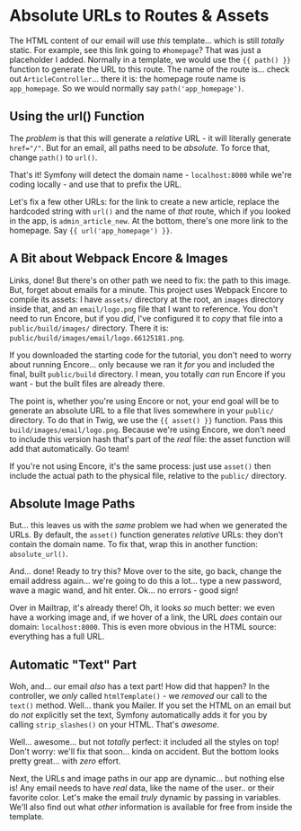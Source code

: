 # Absolute URLs to Routes & Assets

The HTML content of our email will use *this* template... which is still *totally*
static. For example, see this link going to `#homepage`? That was just a placeholder
I added. Normally in a template, we would use the `{{ path() }}` function to
generate the URL to this route. The name of the route is... check out
`ArticleController`... there it is: the homepage route name is `app_homepage`.
So we would normally say `path('app_homepage')`.

## Using the url() Function

The *problem* is that this will generate a *relative* URL - it will literally
generate `href="/"`. But for an email, all paths need to be *absolute*. To force
that, change `path()` to `url()`.

That's it! Symfony will detect the domain name - `localhost:8000` while we're
coding locally - and use that to prefix the URL.

Let's fix a few other URLs: for the link to create a new article, replace the
hardcoded string with `url()` and the name of *that* route, which if you looked
in the app, is `admin_article_new`. At the bottom, there's one more link to the
homepage. Say  `{{ url('app_homepage') }}`.

## A Bit about Webpack Encore & Images

Links, done! But there's on other path we need to fix: the path to this image.
But, forget about emails for a minute. This project uses Webpack Encore to compile
its assets: I have `assets/` directory at the root, an `images` directory inside
that, and an `email/logo.png` file that I want to reference. You don't need to run
Encore, but if you *did*, I've configured it to *copy* that file into a
`public/build/images/` directory. There it is:
`public/build/images/email/logo.66125181.png`.

If you downloaded the starting code for the tutorial, you don't need to worry about
running Encore... only because we ran it *for* you and included the final, built
`public/build` directory. I mean, you totally *can* run Encore if you want - but
the built files are already there.

The point is, whether you're using Encore or not, your end goal will be to generate
an absolute URL to a file that lives somewhere in your `public/` directory.
To do that in Twig, we use the `{{ asset() }}` function. Pass this
`build/images/email/logo.png`. Because we're using Encore, we don't need to include
this version hash that's part of the *real* file: the asset function will add that
automatically. Go team!

If you're not using Encore, it's the same process: just use `asset()` then include
the actual path to the physical file, relative to the `public/` directory.

## Absolute Image Paths

But... this leaves us with the *same* problem we had when we generated the URLs.
By default, the `asset()` function generates *relative* URLs: they don't contain
the domain name. To fix that, wrap this in another function: `absolute_url()`.

And... done! Ready to try this? Move over to the site, go back, change the email
address again... we're going to do this a lot... type a new password, wave a magic
wand, and hit enter. Ok... no errors - good sign!

Over in Mailtrap, it's already there! Oh, it looks *so* much better: we even have
a working image and, if we hover of a link, the URL *does* contain our domain:
`localhost:8000`. This is even more obvious in the HTML source: everything has
a full URL.

## Automatic "Text" Part

Woh, and... our email *also* has a text part! How did that happen? In the controller,
we *only* called `htmlTemplate()` - we *removed* our call to the `text()` method.
Well... thank you Mailer. If you set the HTML on an email but do *not* explicitly
set the text, Symfony automatically adds it for you by calling `strip_slashes()`
on your HTML. That's *awesome*.

Well... awesome... but not *totally* perfect: it included all the styles on top!
Don't worry: we'll fix that soon... kinda on accident. But the bottom looks pretty
great... with *zero* effort.

Next, the URLs and image paths in our app are dynamic... but nothing else is! Any
email needs to have *real* data, like the name of the user.. or their favorite color.
Let's make the email *truly* dynamic by passing in variables. We'll also find out
what *other* information is available for free from inside the template.
